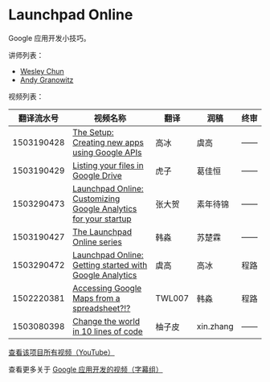 # Launchpad Online

Google 应用开发小技巧。

讲师列表：

*   [Wesley Chun](https://plus.google.com/+WesleyChun)
*   [Andy Granowitz](https://plus.google.com/+AndyGranowitz)
 
视频列表：

| 翻译流水号 | 视频名称 | 翻译 | 润稿 | 终审 |
| -- | -- | -- | -- | -- |
| 1503190428 | [The Setup: Creating new apps using Google APIs](1503190428-the-setup-creating-new-apps-using-google-apis.md)  | 高冰 | 虞高 | —— |
| 1503190429 | [Listing your files in Google Drive](1503190429-listing-your-files-in-google-drive.md)  | 虎子 | 葛佳恒 | —— |
| 1503290473 | [Launchpad Online: Customizing Google Analytics for your startup](1503290473-customizing-google-analytics-for-your-startup.md)  | 张大贺 | 素年待锦 | —— |
| 1503190427 | [The Launchpad Online series](1503190427-the-launchpad-online-series.md)  | 韩淼 | 苏楚霖 | —— |
| 1503290472 | [Launchpad Online: Getting started with Google Analytics](/1503290472-getting-started-with-google-analytics.md)  | 虞高 | 高冰 | 程路 |
| 1502220381 | [Accessing Google Maps from a spreadsheet?!?](1502220381-accessing-google-maps-from-a-spreadsheet.md)  | TWL007 | 韩淼 | 程路 |
| 1503080398 | [Change the world in 10 lines of code](1503080398-change-the-world-in-10-lines-of-code.md)  | 柚子皮 | xin.zhang | —— |


[查看该项目所有视频（YouTube）](https://www.youtube.com/playlist?list=PLOU2XLYxmsILOIxBRPPhgYbuSslr50KVq)

查看更多关于 [Google 应用开发的视频（字幕组）](../index.md)


